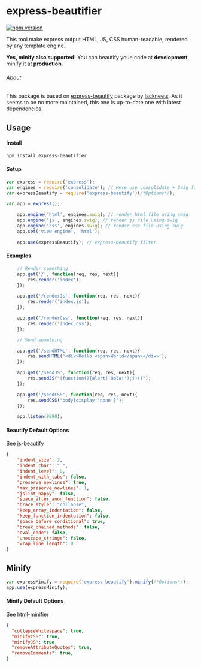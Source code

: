 # express-beautifier

[![npm version](https://badge.fury.io/js/express-beautifier.svg)](http://badge.fury.io/js/express-beautifier)

This tool make express output HTML, JS, CSS human-readable, rendered by any template engine.

**Yes, minify also supported!**
You can beautify youe code at **development**, minify it at **production**.

######  About

This package is based on [express-beautify](https://github.com/lackneets/express-beautify) package by [lackneets](https://github.com/lackneets/). As it seems to be no more maintained, this one is up-to-date one with latest dependencies.

## Usage

####  Install

````js
npm install express-beautifier
````
####  Setup
````js
var express = require('express');
var engines = require('consolidate'); // Here use consolidate + Swig foe example
var expressBeautify = require('express-beautify')(/*Options*/);

var app = express();

    app.engine('html', engines.swig); // render html file using swig
    app.engine('js', engines.swig); // render js file using swig
    app.engine('css', engines.swig); // render css file using swig
    app.set('view engine', 'html');

    app.use(expressBeautify); // express-beautify filter

````
####  Examples

````js
    // Render something
    app.get('/', function(req, res, next){
        res.render('index');
    });

    app.get('/renderJs', function(req, res, next){
        res.render('index.js');
    });

    app.get('/renderCss', function(req, res, next){
        res.render('index.css');
    });

    // Send something

    app.get('/sendHTML', function(req, res, next){
        res.sendHTML('<div>Hello <span>World</span></div>');
    });

    app.get('/sendJS', function(req, res, next){
        res.sendJS("(function(){alert('Hola!');})()");
    });

    app.get('/sendCSS', function(req, res, next){
        res.sendCSS("body{display:'none'}");
    });

    app.listen(8080);

````

#### Beautify Default Options
 See [js-beautify](https://www.npmjs.com/package/js-beautify)
````json
{
    "indent_size": 2,
    "indent_char": " ",
    "indent_level": 0,
    "indent_with_tabs": false,
    "preserve_newlines": true,
    "max_preserve_newlines": 1,
    "jslint_happy": false,
    "space_after_anon_function": false,
    "brace_style": "collapse",
    "keep_array_indentation": false,
    "keep_function_indentation": false,
    "space_before_conditional": true,
    "break_chained_methods": false,
    "eval_code": false,
    "unescape_strings": false,
    "wrap_line_length": 0
}
````

## Minify

````javascript
var expressMinify = require('express-beautify').minify(/*Options*/);
app.use(expressMinify);

````
#### Minify Default Options
See [html-minifier](https://www.npmjs.com/package/html-minifier)

````json
{
  "collapseWhitespace": true,
  "minifyCSS": true,
  "minifyJS": true,
  "removeAttributeQuotes": true,
  "removeComments": true,
}
````
